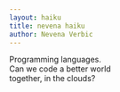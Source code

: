```yaml
---
layout: haiku
title: nevena haiku
author: Nevena Verbic
---
```


Programming languages.<br>
Can we code a better world<br>
together, in the clouds?<br>